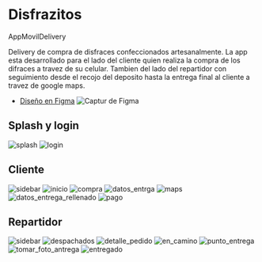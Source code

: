 # Disfrazitos
AppMovilDelivery

Delivery de compra de disfraces confeccionados artesanalmente.
La app esta desarrollado para el lado del cliente quien realiza la compra de los difraces a travez de su celular.
Tambien del lado del repartidor con seguimiento desde el recojo del deposito hasta la entrega final al cliente a travez de google maps.

- [Diseño en Figma](https://www.figma.com/file/eEkG7YPCmNdmyMbFscQ1lH/Disfrazitos?type=design&node-id=0-1&t=bkiSkTcCAhPndf7R-0)
![Captur de Figma](https://github.com/WilCahuaya/Disfrazitos/assets/73237899/41d52b4c-a582-4f92-8205-f0c8f1dde71d)

## Splash y login
![splash](https://github.com/WilCahuaya/Disfrazitos/assets/73237899/47905e8d-822f-4f5b-912b-d3be88f09b59)
![login](https://github.com/WilCahuaya/Disfrazitos/assets/73237899/c2dd9530-070b-41b7-b755-5f24b1be5c14)

## Cliente
![sidebar](https://github.com/WilCahuaya/Disfrazitos/assets/73237899/b812c2bc-280b-43e6-b988-ad5b83d31926)
![inicio](https://github.com/WilCahuaya/Disfrazitos/assets/73237899/2e4941f5-220f-49da-bbad-178636e58460)
![compra](https://github.com/WilCahuaya/Disfrazitos/assets/73237899/2a210ad7-bc29-4edb-a940-5c0c91a26a1c)
![datos_entrga](https://github.com/WilCahuaya/Disfrazitos/assets/73237899/b4b77d5b-23cc-4bb4-bdf9-3515a07d9bb7)
![maps](https://github.com/WilCahuaya/Disfrazitos/assets/73237899/c91190f6-6aa2-49ee-95a6-2f942b74337a)
![datos_entrega_rellenado](https://github.com/WilCahuaya/Disfrazitos/assets/73237899/514a3e77-2a96-419d-a354-f70acd0bca86)
![pago](https://github.com/WilCahuaya/Disfrazitos/assets/73237899/c514f83e-aaf4-4245-bf5d-d98831cbf4c3)

## Repartidor
![sidebar](https://github.com/WilCahuaya/Disfrazitos/assets/73237899/f91dfd1e-a7d4-41b7-a067-4dedc99535d0)
![despachados](https://github.com/WilCahuaya/Disfrazitos/assets/73237899/91613a1e-7818-4080-a399-672defc2ccaa)
![detalle_pedido](https://github.com/WilCahuaya/Disfrazitos/assets/73237899/71617b3a-2c9d-4dac-a603-e8d558c56469)
![en_camino](https://github.com/WilCahuaya/Disfrazitos/assets/73237899/dd2ede21-7792-4169-957c-36d924cff9b1)
![punto_entrega](https://github.com/WilCahuaya/Disfrazitos/assets/73237899/941e91ea-93f0-4a85-90d9-c65933892f85)
![tomar_foto_antrega](https://github.com/WilCahuaya/Disfrazitos/assets/73237899/e0ef1d81-d50b-44fa-9d08-febf052af345)
![entregado](https://github.com/WilCahuaya/Disfrazitos/assets/73237899/f99490b7-2d02-4345-a4a1-dc62a994e4c6)

